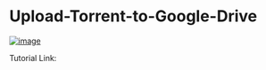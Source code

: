 # Upload-Torrent-to-Google-Drive

[![image](https://user-images.githubusercontent.com/90743729/175757098-c1725b9c-6831-4e85-b7bf-49a896b5539e.png)](https://colab.research.google.com/github/hamzabu004/Upload-to-Google-Drive/blob/main/Trasmission.ipynb)

Tutorial Link: 
